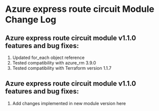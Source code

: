 # Azure express route circuit Module Change Log

## Azure express route circuit module v1.1.0 features and bug fixes:

1. Updated for_each object reference
2. Tested compatibility with azure_rm 3.9.0
3. Tested compatibility with Terraform version 1.1.7

## Azure express route circuit module v1.1.0 features and bug fixes:

1. Add changes implemented in new module version here